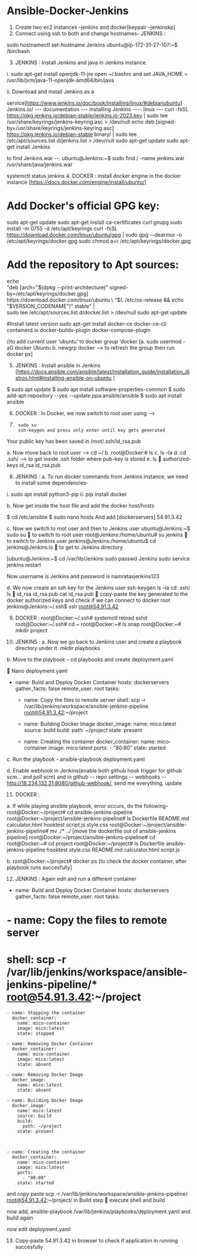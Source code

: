 # Ansible-Docker-Jenkins

1.	Create two ec2 instances –jenkins and docker[keypair –jenkinskp]
2.	Connect using ssh to both and change hostnames-
JENKINS : 

sudo hostnamectl set-hostname Jenkins
ubuntu@ip-172-31-27-107:~$ /bin/bash

3.	JENKINS :  Install Jenkins and java in Jenkins instance.

i.	sudo apt-get install openjdk-11-jre
open ~/.bashrc and set JAVA_HOME = /usr/lib/jvm/java-11-openjdk-amd64/bin/java

ii.	Download and install Jenkins as a 

service[https://www.jenkins.io/doc/book/installing/linux/#debianubuntu]
Jenkins.io/ --- documentation --- installing Jenkins ---- linux ---
curl -fsSL https://pkg.jenkins.io/debian-stable/jenkins.io-2023.key | sudo tee \
  /usr/share/keyrings/jenkins-keyring.asc > /dev/null
echo deb [signed-by=/usr/share/keyrings/jenkins-keyring.asc] \
  https://pkg.jenkins.io/debian-stable binary/ | sudo tee \
  /etc/apt/sources.list.d/jenkins.list > /dev/null
sudo apt-get update
sudo apt-get install Jenkins


to find Jenkins.war --.
ubuntu@Jenkins:~$ sudo find / -name jenkins.war
/usr/share/java/jenkins.war

systemctl status jenkins
4.	DOCKER : install docker engine in the docker instance [https://docs.docker.com/engine/install/ubuntu/]

 # Add Docker's official GPG key:
sudo apt-get update
sudo apt-get install ca-certificates curl gnupg
sudo install -m 0755 -d /etc/apt/keyrings
curl -fsSL https://download.docker.com/linux/ubuntu/gpg | sudo gpg --dearmor -o /etc/apt/keyrings/docker.gpg
sudo chmod a+r /etc/apt/keyrings/docker.gpg

# Add the repository to Apt sources:
echo \
  "deb [arch="$(dpkg --print-architecture)" signed-by=/etc/apt/keyrings/docker.gpg] https://download.docker.com/linux/ubuntu \
  "$(. /etc/os-release && echo "$VERSION_CODENAME")" stable" | \
  sudo tee /etc/apt/sources.list.d/docker.list > /dev/null
sudo apt-get update

#Install latest version
sudo apt-get install docker-ce docker-ce-cli containerd.io docker-buildx-plugin docker-compose-plugin

//to add current user ‘ubuntu’ to docker group ‘docker
 [a. sudo usermod -aG docker Ubuntu 
b. newgrp docker --> to refresh the group
then run docker ps]

5.	JENKINS : Install ansible in Jenkins
[https://docs.ansible.com/ansible/latest/installation_guide/installation_distros.html#installing-ansible-on-ubuntu ]

$ sudo apt update
$ sudo apt install software-properties-common
$ sudo add-apt-repository --yes --update ppa:ansible/ansible
$ sudo apt install ansible

6.	DOCKER : In Docker, we now switch to root user using --> 
7.	
		sudo su
		ssh-keygen and press only enter until key gets generated

Your public key has been saved in /root/.ssh/id_rsa.pub

a.	Now move back to root user --> cd ~/
b.	root@Docker:# ls
c.	ls –la
d.	cd .ssh/ --> to get inside .ssh folder where pub-key is stored
e.	ls  authorized-keys  id_rsa   id_rsa.pub

8.	JENKINS : 
a.	To run docker commands from Jenkins instance, we need to install some dependencies-

i.	sudo apt install python3-pip
ii.	pip install docker

b.	Now get inside the host file and add the docker host/hosts 

$ cd /etc/ansible
$ sudo nano hosts
And add 
[dockerservers]
  54.91.3.42

c.	Now we switch to root user and then to Jenkins user
	ubuntu@Jenkins:~$ sudo su  to switch to root user
	root@Jenkins:/home/ubuntu# su jenkins  to switch to Jenkins user
	jenkins@Jenkins:/home/ubuntu$ cd
	jenkins@Jenkins:ls  to get to Jenkins directory


[ubuntu@Jenkins:~$ cd /var/lib/Jenkins
sudo passwd Jenkins
sudo service jenkins restart

Now username is Jenkins and password is namratasjenkins123


d.	We now create an ssh key for the Jenkins user
ssh-keygen
  ls –la
cd .ssh/ 
ls  id_rsa   id_rsa.pub
cat id_rsa.pub  copy-paste the key generated to the docker authorized keys
and check if we can connect to docker root
jenkins@Jenkins:~/.ssh$ ssh root@54.91.3.42

9.	DOCKER :
root@Docker:~/.ssh# systemctl reload sshd
root@Docker:~/.ssh# cd ~
root@Docker:~# ls
snap
root@Docker:~# mkdir project


10.	JENKINS : 
a.	Now we go back to Jenkins user and create a playbook directory under it.
mkdir playbooks

b.	Move to the playbook – cd playbooks and create deployment.yaml

	Nano deployment.yaml

- name: Build and Deploy Docker Container
  hosts: dockerservers
  gather_facts: false
  remote_user: root
  tasks:
    - name: Copy the files to remote server
      shell: scp -r /var/lib/jenkins/workspace/ansible-jenkins-pipeline root@54.91.3.42:~/project

    - name: Building Docker Image
      docker_image:
        name: mico:latest
        source: build
        build:
          path: ~/project
        state: present


    - name: Creating the container
      docker_container:
        name: mico-container
        image: mico:latest
        ports:
          - "80:80"
        state: started

c.	Run the playbook -
ansible-playbook deployment.yaml

d.	Enable webhook in Jenkins(enable both github hook trigger for github scm… and poll scm) and in github -- repo settings -- webhooks -- http://18.234.132.31:8080/github-webhook/, send me everything, update


11.	DOCKER :

a.	If while playing ansible playbook, error occurs, do the following-
root@Docker:~/project# cd ansible-jenkins-pipeline
root@Docker:~/project/ansible-jenkins-pipeline# ls
Dockerfile  README.md  calculator.html  hooktest  script.js  style.css
root@Docker:~/project/ansible-jenkins-pipeline# mv ./* ../ [move the dockerfile out of ansible-jenkins pipeline]
root@Docker:~/project/ansible-jenkins-pipeline# cd
root@Docker:~# cd project
root@Docker:~/project# ls
Dockerfile  ansible-jenkins-pipeline  hooktest   style.css
README.md   calculator.html           script.js

b.	root@Docker:~/project# docker ps [to check the docker container, after playbook runs succesfully]

12.	JENKINS : Again edit and run a different container

- name: Build and Deploy Docker Container
  hosts: dockerservers
  gather_facts: false
  remote_user: root
  tasks:
#    - name: Copy the files to remote server
#      shell: scp -r /var/lib/jenkins/workspace/ansible-jenkins-pipeline/* root@54.91.3.42:~/project

    - name: Stopping the container
      docker_container:
        name: mico-container
        image: mico:latest
        state: stopped

    - name: Removing Docker Container
      docker_container:
        name: mico-container
        image: mico:latest
        state: absent

    - name: Removing Docker Image
      docker_image:
        name: mico:latest
        state: absent

    - name: Building Docker Image
      docker_image:
        name: mico:latest
        source: build
        build:
          path: ~/project
        state: present



    - name: Creating the container
      docker_container:
        name: mico-container
        image: mico:latest
        ports:
          - "80:80"
        state: started


and copy paste 
scp -r /var/lib/jenkins/workspace/ansible-jenkins-pipeline/ root@54.91.3.42:~/project/ 
in Build step  execute shell and build

now add,
ansible-playbook /var/lib/jenkins/playbooks/deployment.yaml
and build again

now edit deployment.yaml

13.	Copy-paste 54.91.3.42 in browser to check if application in running succesfully
